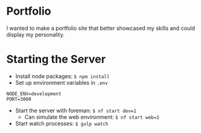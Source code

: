 # Portfolio

I wanted to make a portfolio site that better showcased my skills and could display my personality.

# Starting the Server

* Install node packages: `$ npm install`
* Set up environment variables in `.env`

```
NODE_ENV=development
PORT=3000
```

* Start the server with foreman: `$ nf start dev=1`
  * Can simulate the web environment: `$ nf start web=1`
* Start watch processes: `$ gulp watch`
